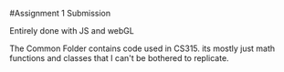 #Assignment 1 Submission

Entirely done with JS and webGL

The Common Folder contains code used in CS315. its mostly just math functions and classes that I can't be bothered to replicate.

